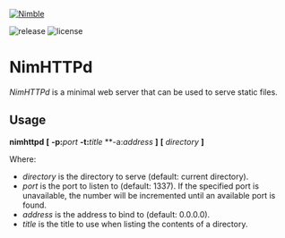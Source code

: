 [![Nimble](https://raw.githubusercontent.com/yglukhov/nimble-tag/master/nimble.png)](https://github.com/h3rald/nimhttpd)

![release](https://img.shields.io/github/release/h3rald/nimhttpd/all.svg)
![license](https://img.shields.io/github/license/h3rald/nimhttpd.svg)

# NimHTTPd

_NimHTTPd_ is a minimal web server that can be used to serve static files.

## Usage

**nimhttpd** **[** **-p:**_port_ **-t:**_title_ **-a:_address_ **]** **[** _directory_ **]**

Where:

* _directory_ is the directory to serve (default: current directory).
* _port_ is the port to listen to (default: 1337). If the specified port is
  unavailable, the number will be incremented until an available port is found.
* _address_ is the address to bind to (default: 0.0.0.0).
* _title_ is the title to use when listing the contents of a directory.
